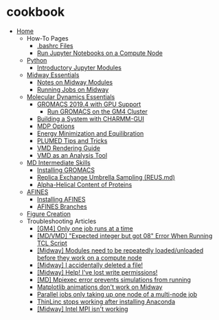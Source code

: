 # cookbook

* [Home](README.md)
  * How-To Pages
    * [.bashrc Files](./Making-a-Useful-.bashrc-file.md)
    * [Run Jupyter Notebooks on a Compute Node](./Run-Jupyter-Notebooks-on-a-Compute-Node.md)
  * [Python](./Python.md)
    * [Introductory Jupyter Modules](./Introductory-Jupyter-Modules.md)
  * [Midway Essentials](./Midway-Essentials.md)
    * [Notes on Midway Modules](./Notes-on-Midway-Modules.md)
    * [Running Jobs on Midway](./Running-Jobs-on-Midway.md)
  * [Molecular Dynamics Essentials](./Molecular-Dynamics-Essentials.md)
    * [GROMACS 2019.4 with GPU Support](./GROMACS-2019.4-with-GPU-Support.md)
      * [Run GROMACS on the GM4 Cluster](./Run-Gromacs-on-the-GM4-Cluster.md)
    * [Building a System with CHARMM-GUI](./Building-a-System-With-CHARMM-GUI.md)
    * [MDP Options](./MDP-options.md)
    * [Energy Minimization and Equilibration](./Energy-Minimization-and-Equilibration.md)
    * [PLUMED Tips and Tricks](./PLUMED-Tips-and-Tricks.md)
    * [VMD Rendering Guide](./VMD-Rendering-Guide.md)
    * [VMD as an Analysis Tool](./VMD-as-an-Analysis-Tool.md)
  * [MD Intermediate Skills](./MD-Intermediate-Skills.md)
    * [Installing GROMACS](./Installing-GROMACS-on-Bridges-(XSEDE.md).md)
    * [Replica Exchange Umbrella Sampling (REUS.md)](./Replica-Exchange-Umbrella-Sampling-(REUS).md)
    * [Alpha-Helical Content of Proteins](./Alpha-helical-content-of-protein-sequences.md)
  * [AFINES](./AFINES.md)
    * [Installing AFINES](./Installing-AFINES.md)
    * [AFINES Branches](./AFINES-Branches.md)
  * [Figure Creation](./Figure-Creation.md)
  * Troubleshooting Articles
    * [\[GM4\] Only one job runs at a time](./%5BGM4%5D-Only-one-job-runs-at-a-time.md)
    * [\[MD/VMD\] "Expected integer but got 08" Error When Running TCL Script](./%5BMD_VMD%5D-%20Expected-integer-but-got-08%20-Error-When-Running-TCL-Script.md)
    * [\[Midway\] Modules need to be repeatedly loaded/unloaded before they work on a compute node](./%5BMidway%5D-Modules-need-to-be-repeatedly-loaded_unloaded-before-they-work-on-a-compute-node..md)
    * [\[Midway\] I accidentally deleted a file!](./%5BMidway%5D-I-accidentally-deleted-a-file!.md)
    * [\[Midway\] Help! I've lost write permissions!](./%5BMidway%5D-Help!-I've-lost-write-permissions!.md)
    * [\[MD\] Mpiexec error prevents simulations from running](./%5BMD%5D-Mpiexec-error-prevents-simulations-from-running.md)
    * [Matplotlib animations don't work on Midway](./Matplotlib-animations-don't-work-on-Midway.md)
    * [Parallel jobs only taking up one node of a multi-node job](./Parallel-jobs-only-taking-up-1-node-of-a-multi-node-job-(common-with-GROMACS-5.1.4).md)
    * [ThinLinc stops working after installing Anaconda](./ThinLinc-stops-working-after-installing-Anaconda.md)
    * [\[Midway\] Intel MPI isn't working](./%5BMidway%5D%20Intel%20MPI%20isn't%20working.md)


